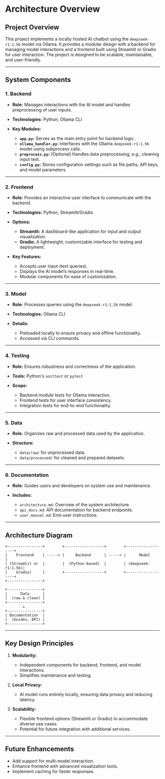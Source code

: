 # Architecture Overview

## Project Overview

This project implements a locally hosted AI chatbot using the `deepseek-r1:1.5b` model via Ollama. It provides a modular design with a backend for managing model interactions and a frontend built using Streamlit or Gradio for user interaction. The project is designed to be scalable, maintainable, and user-friendly.

---

## System Components

### 1. **Backend**

* **Role:** Manages interactions with the AI model and handles preprocessing of user inputs.
* **Technologies:** Python, Ollama CLI
* **Key Modules:**

  * **`app.py`:** Serves as the main entry point for backend logic.
  * **`ollama_handler.py`:** Interfaces with the Ollama `deepseek-r1:1.5b` model using subprocess calls.
  * **`preprocess.py`:** (Optional) Handles data preprocessing, e.g., cleaning input text.
  * **`config.py`:** Stores configuration settings such as file paths, API keys, and model parameters.

---

### 2. **Frontend**

* **Role:** Provides an interactive user interface to communicate with the backend.
* **Technologies:** Python, Streamlit/Gradio
* **Options:**

  * **Streamlit:** A dashboard-like application for input and output visualization.
  * **Gradio:** A lightweight, customizable interface for testing and deployment.
* **Key Features:**

  * Accepts user input (text queries).
  * Displays the AI model’s responses in real-time.
  * Modular components for ease of customization.

---

### 3. **Model**

* **Role:** Processes queries using the `deepseek-r1:1.5b` model.
* **Technologies:** Ollama CLI
* **Details:**

  * Preloaded locally to ensure privacy and offline functionality.
  * Accessed via CLI commands.

---

### 4. **Testing**

* **Role:** Ensures robustness and correctness of the application.
* **Tools:** Python's `unittest` or `pytest`
* **Scope:**

  * Backend module tests for Ollama interaction.
  * Frontend tests for user interface consistency.
  * Integration tests for end-to-end functionality.

---

### 5. **Data**

* **Role:** Organizes raw and processed data used by the application.
* **Structure:**

  * `data/raw/` for unprocessed data.
  * `data/processed/` for cleaned and prepared datasets.

---

### 6. **Documentation**

* **Role:** Guides users and developers on system use and maintenance.
* **Includes:**

  * `architecture.md`: Overview of the system architecture.
  * `api_docs.md`: API documentation for backend endpoints.
  * `user_manual.md`: End-user instructions.

---

## Architecture Diagram

```plaintext
+----------------+        +------------------+        +-------------------+
|    Frontend    | -----> |     Backend      | -----> |      Model        |
| (Streamlit or  |        |  (Python-based)  |        | (deepseek-r1:1.5b)|
|    Gradio)     |        +------------------+        +-------------------+
+----------------+

+----------------+
|      Data      |
|  (raw & clean) |
+----------------+
        ↳
+----------------+
| Documentation  |
|  (Guides, API) |
+----------------+
```

---

## Key Design Principles

1. **Modularity:**

   * Independent components for backend, frontend, and model interactions.
   * Simplifies maintenance and testing.

2. **Local Privacy:**

   * AI model runs entirely locally, ensuring data privacy and reducing latency.

3. **Scalability:**

   * Flexible frontend options (Streamlit or Gradio) to accommodate diverse use cases.
   * Potential for future integration with additional services.

---

## Future Enhancements

* Add support for multi-model interaction.
* Enhance frontend with advanced visualization tools.
* Implement caching for faster responses.
